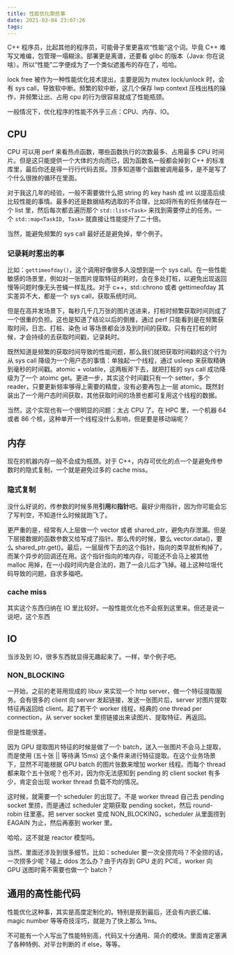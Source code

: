 ```yaml
---
title: 性能优化那些事
date: 2021-03-04 23:07:26
tags:
---
```


C++ 程序员，比起其他的程序员，可能骨子里更喜欢“性能”这个词。毕竟 C++ 难写又难编，包管理一塌糊涂。部署更是离谱，还要看 glibc 的版本（Java: 你在说啥）。所以“性能”二字便成为了一个类似遮羞布的存在了，哈哈。

lock free 被作为一种性能优化技术提出，主要是因为 mutex lock/unlock 时，会有 sys call，导致软中断。频繁的软中断，这几个保存 lwp context 压栈出栈的操作，并频繁让出、占用 cpu 的行为很容易就成了性能瓶颈。

一般情况下，优化程序的性能不外乎三点：CPU、内存、IO。

## CPU

CPU 可以用 perf 来看热点函数，哪些函数执行的次数最多、占用最多 CPU 时间片。但是这只能提供一个大体的方向而已，因为函数名一般都会掉到 C++ 的标准库里，最后你还是得一行行代码去抠。顶多知道哪个函数被调用最多，是不是写了个什么很挫的循环在里面。

对于我这几年的经验，一般不需要做什么把 string 的 key hash 成 int 以提高后续比较性能的事情。最多的还是数据结构选取的不合理，比如将所有的任务储存在一个 list 里，然后每次都去遍历那个 ```std::list<Task>``` 来找到需要停止的任务。一个 ```std::map<TaskID, Task>``` 就直接让性能提升了二十倍。

当然，能避免频繁的 sys call 最好还是避免掉，举个例子。

### 记录耗时惹出的事

比如：```gettimeofday()```，这个调用好像很多人没想到是一个 sys call。在一些性能敏感的场景里，例如对一张图片提取特征的耗时，会在多处打桩，以避免出现返回慢等问题时像无头苍蝇一样乱找。对于 c++，std::chrono 或者 gettimeofday 其实差异不大，都是一个 sys call，获取系统时间。

但是在高并发场景下，每秒几千几万张的图片送进来，打桩时频繁获取时间则成了一个很重的负担。这也是知道了结论以后的倒推，通过 perf 只能看到是在频繁获取时间，日志、打桩、染色 id 等场景都会涉及到时间的获取。只有在打桩的时候，才会持续的去获取时间戳，记录耗时。

既然知道是频繁的获取时间导致的性能问题，那么我们就把获取时间戳的这个行为从 sys call 降级为一个用户态的事情：单独起一个线程，通过 usleep 来获取精确到毫秒的时间戳。atomic + volatile，这两板斧下去，就把打桩的 sys call 成功降级为了一个 atoimc get。更进一步，其实这个时间戳只有一个 setter，多个 reader，只要更新频率够得上需要的精度，没有必要再包上一层 atomic。既然封装出了一个用户态时间获取，其他获取时间的场景也都可复用这个线程的数据。

当然，这个实现也有一个很明显的问题：太占 CPU 了。在 HPC 里，一个机器 64 或者 86 个核，这种单开一个线程没什么影响，但是要是移动端呢？

## 内存

现在的机器内存一般不会成为瓶颈。对于 C++，内存可优化的点一个是避免传参数时的隐式复制，一个就是避免过多的 cache miss。

### 隐式复制

没什么好说的，传参数的时候多用**引用**和**指针**吧。最好少用指针，因为你可能会忘了写判空，不知道什么时候就跑飞了。

更严重的是，经常有人上层做一个 vector 或者 shared_ptr，避免内存泄漏。但是下层接数据的函数参数又给写成了指针。那么传的时候，要么 vector.data()，要么 shared_ptr.get()。最后，一层层传下去的这个指针，指向的类早就析构掉了，而某个异步的回调还在用。这个指针指向的堆内存，可能还不会马上被其他 malloc 用掉，在一小段时间内是合法的，跑了一会儿后才飞掉。碰上这种垃圾代码导致的问题，自求多福吧。

### cache miss

其实这个东西归纳在 IO 里比较好。一般性能优化也不会抠到这里来。但还是说一说吧，这个东西

## IO

当涉及到 IO，很多东西就显得无趣起来了。一样，举个例子吧。

### NON_BLOCKING

一开始，之前的老哥用现成的 libuv 来实现一个 http server，做一个特征提取服务。会有很多的 client 向 server 发起链接，发送一张图片后，server 对图片提取特征再返回给 client。起了若干个 worker 线程，经典的 one thread per connection，从 server socket 里捞链接出来读图片、提取特征、再返回。

但是性能很差。

因为 GPU 提取图片特征的时候是做了一个 batch，送入一张图片不会马上提取，而是使用 (五十张 || 等待满 15ms) 这个条件来进行特征提取。在这个业务场景下，显然不可能根据 GPU batch 的图片张数来增加 worker 线程。而每个 thread 都来取个五十张呢？也不对，因为你无法感知到 pending 的 client socket 有多少，肯定会出现 worker thread 负载不均的情况。

这时候，就需要一个 scheduler 的出现了。不是 worker thread 自己去 pending socket 里捞，而是通过 scheduler 定期获取 pending socket，然后 round-robin 往里塞。把 server socket 变成 NON_BLOCKING，scheduler 从里面捞到 EAGAIN 为止，然后再塞到 worker 里。

哈哈，这不就是 reactor 模型吗。

当然，里面还涉及到很多细节。比如：scheduler 要一次全捞完吗？不全捞的话，一次捞多少呢？碰上 ddos 怎么办？由于内存到 GPU 走的 PCIE，worker 向 GPU 送图时需不需要也做一个 batch？

## 通用的高性能代码

性能优化这种事，其实是高度定制化的。特别是抠到最后，还会有内嵌汇编、magic number 等等奇技淫巧，就是为了快上那么 1ms。

不可能有一个人写出了性能特别高，代码又十分通用、简介的模块。里面肯定塞满了各种特例、对平台判断的 if else，等等。
